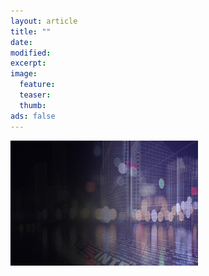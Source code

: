 ```yaml
---
layout: article
title: ""
date: 
modified:
excerpt:
image:
  feature:
  teaser:
  thumb:
ads: false
---
```

![ODI Network](../images/banner-hp-bigdata-02.jpg)
